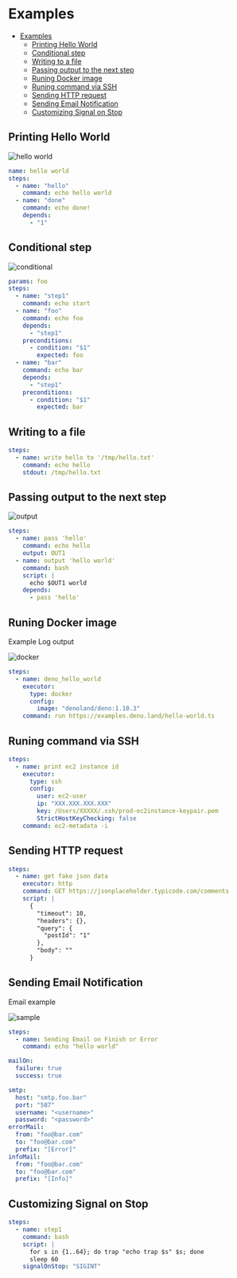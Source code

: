 # Examples

- [Examples](#examples)
  - [Printing Hello World](#printing-hello-world)
  - [Conditional step](#conditional-step)
  - [Writing to a file](#writing-to-a-file)
  - [Passing output to the next step](#passing-output-to-the-next-step)
  - [Runing Docker image](#runing-docker-image)
  - [Runing command via SSH](#runing-command-via-ssh)
  - [Sending HTTP request](#sending-http-request)
  - [Sending Email Notification](#sending-email-notification)
  - [Customizing Signal on Stop](#customizing-signal-on-stop)

## Printing Hello World

![hello world](./images/helloworld.png)

```yaml
name: hello world
steps:
  - name: "hello"
    command: echo hello world
  - name: "done"
    command: echo done!
    depends:
      - "1"
```

## Conditional step

![conditional](./images/conditional.png)

```yaml
params: foo
steps:
  - name: "step1"
    command: echo start
  - name: "foo"
    command: echo foo
    depends:
      - "step1"
    preconditions:
      - condition: "$1"
        expected: foo
  - name: "bar"
    command: echo bar
    depends:
      - "step1"
    preconditions:
      - condition: "$1"
        expected: bar
```

## Writing to a file

```yaml
steps:
  - name: write hello to '/tmp/hello.txt'
    command: echo hello
    stdout: /tmp/hello.txt
```

## Passing output to the next step

![output](./images/output.png)

```yaml
steps:
  - name: pass 'hello'
    command: echo hello
    output: OUT1
  - name: output 'hello world'
    command: bash
    script: |
      echo $OUT1 world
    depends:
      - pass 'hello'
```

## Runing Docker image

Example Log output

![docker](./images/docker.png)

```yaml
steps:
  - name: deno_hello_world
    executor: 
      type: docker
      config:
        image: "denoland/deno:1.10.3"
    command: run https://examples.deno.land/hello-world.ts
```

## Runing command via SSH

```yaml
steps:
  - name: print ec2 instance id
    executor: 
      type: ssh
      config:
        user: ec2-user
        ip: "XXX.XXX.XXX.XXX"
        key: /Users/XXXXX/.ssh/prod-ec2instance-keypair.pem
        StrictHostKeyChecking: false
    command: ec2-metadata -i

```

## Sending HTTP request

```yaml
steps:
  - name: get fake json data
    executor: http
    command: GET https://jsonplaceholder.typicode.com/comments
    script: |
      {
        "timeout": 10,
        "headers": {},
        "query": {
          "postId": "1"
        },
        "body": ""
      }      
```

## Sending Email Notification

Email example

![sample](./images/email.png)

```yaml
steps:
  - name: Sending Email on Finish or Error
    command: echo "hello world"

mailOn:
  failure: true
  success: true

smtp:
  host: "smtp.foo.bar"
  port: "587"
  username: "<username>"
  password: "<password>"
errorMail:
  from: "foo@bar.com"
  to: "foo@bar.com"
  prefix: "[Error]"
infoMail:
  from: "foo@bar.com"
  to: "foo@bar.com"
  prefix: "[Info]"
```

## Customizing Signal on Stop

```yaml
steps:
  - name: step1
    command: bash
    script: |
      for s in {1..64}; do trap "echo trap $s" $s; done
      sleep 60
    signalOnStop: "SIGINT"
```
